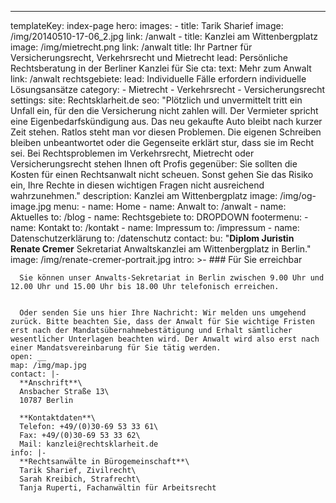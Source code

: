 ---
templateKey: index-page
hero:
  images:
    - title: Tarik Sharief
      image: /img/20140510-17-06_2.jpg
      link: /anwalt
    - title: Kanzlei am Wittenbergplatz
      image: /img/mietrecht.png
      link: /anwalt
  title: Ihr Partner für Versicherungsrecht, Verkehrsrecht und Mietrecht
  lead: Persönliche Rechtsberatung in der Berliner Kanzlei für Sie
  cta:
    text: Mehr zum Anwalt
    link: /anwalt
rechtsgebiete:
  lead: Individuelle Fälle erfordern individuelle Lösungsansätze
  category:
    - Mietrecht
    - Verkehrsrecht
    - Versicherungsrecht
settings:
  site: Rechtsklarheit.de
  seo: "Plötzlich und unvermittelt tritt ein Unfall ein, für den die Versicherung
    nicht zahlen will. Der Vermieter spricht eine Eigenbedarfskündigung aus. Das
    neu gekaufte Auto bleibt nach kurzer Zeit stehen. Ratlos steht man vor
    diesen Problemen. Die eigenen Schreiben bleiben unbeantwortet oder die
    Gegenseite erklärt stur, dass sie im Recht sei. Bei Rechtsproblemen im
    Verkehrsrecht, Mietrecht oder Versicherungsrecht stehen Ihnen oft Profis
    gegenüber: Sie sollten die Kosten für einen Rechtsanwalt nicht scheuen.
    Sonst gehen Sie das Risiko ein, Ihre Rechte in diesen wichtigen Fragen nicht
    ausreichend wahrzunehmen."
  description: Kanzlei am Wittenbergplatz
  image: /img/og-image.jpg
  menu:
    - name: Home
    - name: Anwalt
      to: /anwalt
    - name: Aktuelles
      to: /blog
    - name: Rechtsgebiete
      to: DROPDOWN
  footermenu:
    - name: Kontakt
      to: /kontakt
    - name: Impressum
      to: /impressum
    - name: Datenschutzerklärung
      to: /datenschutz
  contact:
    bu: "**Diplom Juristin Renate Cremer** Sekretariat Anwaltskanzlei am
      Wittenbergplatz in Berlin."
    image: /img/renate-cremer-portrait.jpg
    intro: >-
      ### Für Sie erreichbar


      Sie können unser Anwalts-Sekretariat in Berlin zwischen 9.00 Uhr und 12.00 Uhr und 15.00 Uhr bis 18.00 Uhr telefonisch erreichen.


      Oder senden Sie uns hier Ihre Nachricht: Wir melden uns umgehend zurück. Bitte beachten Sie, dass der Anwalt für Sie wichtige Fristen erst nach der Mandatsübernahmebestätigung und Erhalt sämtlicher wesentlicher Unterlagen beachten wird. Der Anwalt wird also erst nach einer Mandatsvereinbarung für Sie tätig werden.
    open: __
    map: /img/map.jpg
    contact: |-
      **Anschrift**\
      Ansbacher Straße 13\
      10787 Berlin

      **Kontaktdaten**\
      Telefon: +49/(0)30-69 53 33 61\
      Fax: +49/(0)30-69 53 33 62\
      Mail: kanzlei@rechtsklarheit.de
    info: |-
      **Rechtsanwälte in Bürogemeinschaft**\
      Tarik Sharief, Zivilrecht\
      Sarah Kreibich, Strafrecht\
      Tanja Ruperti, Fachanwältin für Arbeitsrecht